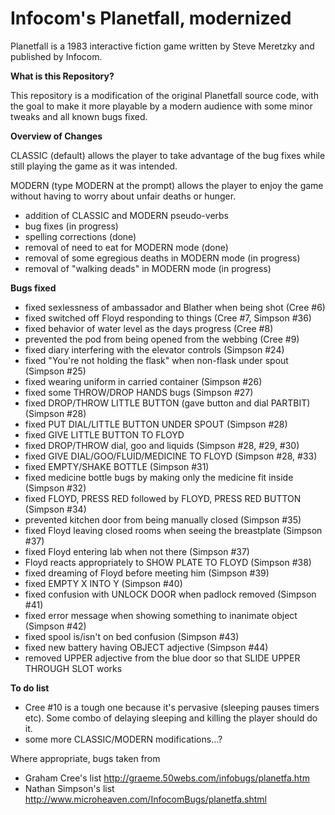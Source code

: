 # Infocom's Planetfall, modernized

Planetfall is a 1983 interactive fiction game written by Steve Meretzky and published by Infocom.

__What is this Repository?__

This repository is a modification of the original Planetfall source code, with the goal to make it more playable by a modern audience with some minor tweaks and all known bugs fixed.

__Overview of Changes__

CLASSIC (default) allows the player to take advantage of the bug fixes while still playing the game as it was intended.

MODERN (type MODERN at the prompt) allows the player to enjoy the game without having to worry about unfair deaths or hunger.

* addition of CLASSIC and MODERN pseudo-verbs
* bug fixes (in progress)
* spelling corrections (done)
* removal of need to eat for MODERN mode (done)
* removal of some egregious deaths in MODERN mode (in progress)
* removal of "walking deads" in MODERN mode (in progress)

__Bugs fixed__

* fixed sexlessness of ambassador and Blather when being shot (Cree #6)
* fixed switched off Floyd responding to things (Cree #7, Simpson #36)
* fixed behavior of water level as the days progress (Cree #8)
* prevented the pod from being opened from the webbing (Cree #9)
* fixed diary interfering with the elevator controls (Simpson #24)
* fixed "You're not holding the flask" when non-flask under spout (Simpson #25)
* fixed wearing uniform in carried container (Simpson #26)
* fixed some THROW/DROP HANDS bugs (Simpson #27)
* fixed DROP/THROW LITTLE BUTTON (gave button and dial PARTBIT) (Simpson #28)
* fixed PUT DIAL/LITTLE BUTTON UNDER SPOUT (Simpson #28)
* fixed GIVE LITTLE BUTTON TO FLOYD
* fixed DROP/THROW dial, goo and liquids (Simpson #28, #29, #30)
* fixed GIVE DIAL/GOO/FLUID/MEDICINE TO FLOYD (Simpson #28, #33)
* fixed EMPTY/SHAKE BOTTLE (Simpson #31)
* fixed medicine bottle bugs by making only the medicine fit inside (Simpson #32)
* fixed FLOYD, PRESS RED followed by FLOYD, PRESS RED BUTTON (Simpson #34)
* prevented kitchen door from being manually closed (Simpson #35)
* fixed Floyd leaving closed rooms when seeing the breastplate (Simpson #37)
* fixed Floyd entering lab when not there (Simpson #37)
* Floyd reacts appropriately to SHOW PLATE TO FLOYD (Simpson #38)
* fixed dreaming of Floyd before meeting him (Simpson #39)
* fixed EMPTY X INTO Y (Simpson #40)
* fixed confusion with UNLOCK DOOR when padlock removed (Simpson #41)
* fixed error message when showing something to inanimate object (Simpson #42)
* fixed spool is/isn't on bed confusion (Simpson #43)
* fixed new battery having OBJECT adjective (Simpson #44)
* removed UPPER adjective from the blue door so that SLIDE UPPER THROUGH SLOT works

__To do list__

* Cree #10 is a tough one because it's pervasive (sleeping pauses timers etc). Some combo of delaying sleeping and killing the player should do it.
* some more CLASSIC/MODERN modifications...?

Where appropriate, bugs taken from
* Graham Cree's list http://graeme.50webs.com/infobugs/planetfa.htm
* Nathan Simpson's list http://www.microheaven.com/InfocomBugs/planetfa.shtml
